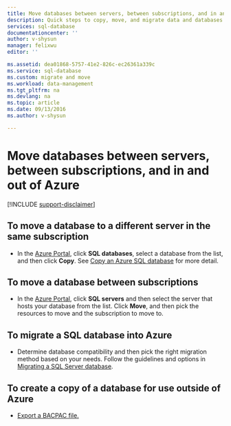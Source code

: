 ```yaml
---
title: Move databases between servers, between subscriptions, and in and out of Azure.
description: Quick steps to copy, move, and migrate data and databases in Azure SQL Database.
services: sql-database
documentationcenter: ''
author: v-shysun
manager: felixwu
editor: ''

ms.assetid: dea01868-5757-41e2-826c-ec26361a339c
ms.service: sql-database
ms.custom: migrate and move
ms.workload: data-management
ms.tgt_pltfrm: na
ms.devlang: na
ms.topic: article
ms.date: 09/13/2016
ms.author: v-shysun

---
```

# Move databases between servers, between subscriptions, and in and out of Azure
[!INCLUDE [support-disclaimer](../../includes/support-disclaimer.md)]

## To move a database to a different server in the same subscription
* In the [Azure Portal](https://portal.azure.com), click **SQL databases**, select a database from the list, and then click **Copy**. See [Copy an Azure SQL database](sql-database-copy.md) for more detail.

## To move a database between subscriptions
* In the [Azure Portal](https://portal.azure.com), click **SQL servers** and then select the server that hosts your database from the list. Click **Move**, and then pick the resources to move and the subscription to move to.

## To migrate a SQL database into Azure
* Determine database compatibility and then pick the right migration method based on your needs. Follow the guidelines and options in [Migrating a SQL Server database](sql-database-cloud-migrate.md).

## To create a copy of a database for use outside of Azure
* [Export a BACPAC file.](sql-database-export.md)

